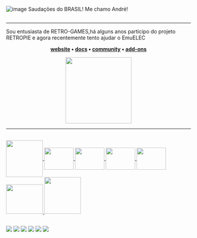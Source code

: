 ![image](https://github.com/andrellvs/andrellvs/assets/29897064/cf5da34d-f302-4a13-b489-952fdb9fa31e)
Saudações do BRASIL! Me chamo André! 
##
***
Sou entusiasta de RETRO-GAMES,há alguns anos participo do projeto RETROPIE e agora recentemente tento ajudar o EmuELEC 

<p align="center">
  <strong>
    <a href="https://kodi.tv/">website</a>
    •
    <a href="https://kodi.wiki/view/Main_Page">docs</a>
    •
    <a href="https://forum.kodi.tv/">community</a>
    •
    <a href="https://kodi.tv/addons">add-ons</a>
  </strong>
</p>

<div align="center">
  <a href="https://linktr.ee/andrellvs">
  <img height="180em" src="https://github-readme-stats.vercel.app/api?username=andrellvs&show_icons=true&theme=clear&include_all_commits=true&count_private=true"/>
</div>
  
 *** 
  
  </div>
  <div style="display: inline_block"><br>
  <img align="center" height="100" width="100" src="https://cdn.jsdelivr.net/gh/devicons/devicon/icons/raspberrypi/raspberrypi-original.svg" />
  <img align="center" height="60" width="80" src="https://cdn.jsdelivr.net/gh/devicons/devicon/icons/msdos/msdos-original.svg" /> 
  <img align="center" height="60" width="80"  src="https://cdn.jsdelivr.net/gh/devicons/devicon/icons/photoshop/photoshop-plain.svg" />  
  <img align="center" height="60" width="80"  src="https://cdn.jsdelivr.net/gh/devicons/devicon/icons/apple/apple-original.svg" />  
  <img align="center" height="60" width="80"  src="https://upload.wikimedia.org/wikipedia/commons/f/f1/Icons8_flat_linux.svg" /> 
  <img src="https://play.google.com/intl/en_us/badges/images/generic/en-play-badge.png" height="80" width="100"/>
  <img src="https://wikimovel.com/images/thumb/6/66/Amlogic-S905X.png/1120px-Amlogic-S905X.png" height="100" width="100"/>
  </div>

 ##
 
<div> 
  <a href="https://www.youtube.com/user/supermasterandre" target="_blank"><img src="https://img.shields.io/badge/YouTube-FF0000?style=for-the-badge&logo=youtube&logoColor=white" target="_blank"></a>
  <a href="https://www.instagram.com/andrellvs_/" target="_blank"><img src="https://img.shields.io/badge/-Instagram-%23E4405F?style=for-the-badge&logo=instagram&logoColor=white" target="_blank"></a>
  <a href="https://www.twitter.com/andrellvs/" target="_blank"><img src="https://img.shields.io/badge/Twitter-1DA1F2?style=for-the-badge&logo=twitter&logoColor=white" target="_blank"></a>
 	<a href="https://www.twitch.tv/andrellvs" target="_blank"><img src="https://img.shields.io/badge/Twitch-9146FF?style=for-the-badge&logo=twitch&logoColor=white" target="_blank"></a>
 <a href="https://discord.gg/andrellvs" target="_blank"><img src="https://img.shields.io/badge/Discord-7289DA?style=for-the-badge&logo=discord&logoColor=white" target="_blank"></a> 
  <a href = "mailto:andrellvs@hotmail.com"><img src="https://img.shields.io/badge/-Gmail-%23333?style=for-the-badge&logo=gmail&logoColor=white" target="_blank"></a> 
 
</div>
